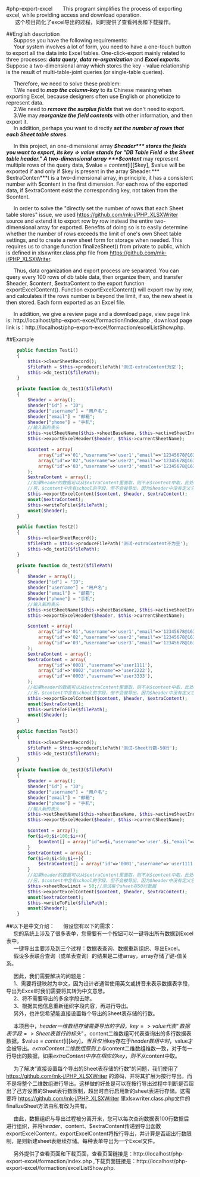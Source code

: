 
#php-export-excel
&nbsp;&nbsp;&nbsp;&nbsp;&nbsp;&nbsp;This program simplifies the process of exporting excel, while providing access and download operation.  
&nbsp;&nbsp;&nbsp;&nbsp;&nbsp;&nbsp;这个项目简化了excel导出的过程，同时提供了查看列表和下载操作。

##English description  
&nbsp;&nbsp;&nbsp;&nbsp;&nbsp;Suppose you have the following requirements:  
&nbsp;&nbsp;&nbsp;&nbsp;&nbsp;Your system involves a lot of form, you need to have a one-touch button to export all the data into Excel tables.
One-click-export mainly related to three processes: ***data query***, ***data re-organization*** and ***Excel exports***.
Suppose a two-dimensional array which stores the key - value relationship is the result of multi-table-joint queries (or single-table queries).  

&nbsp;&nbsp;&nbsp;&nbsp;&nbsp;Therefore, we need to solve these problem:  
&nbsp;&nbsp;&nbsp;&nbsp;&nbsp;1.We need to ***map the column-key*** to its Chinese meaning when exporting Excel, because designers often use English or phoneticize to represent data.  
&nbsp;&nbsp;&nbsp;&nbsp;&nbsp;2.We need to ***remove the surplus fields*** that we don't need to export.  
&nbsp;&nbsp;&nbsp;&nbsp;&nbsp;3.We may ***reorganize the field contents*** with other information, and then export it.  
&nbsp;&nbsp;&nbsp;&nbsp;&nbsp;In addition, perhaps you want to directly ***set the number of rows that each Sheet table stores***.

&nbsp;&nbsp;&nbsp;&nbsp;&nbsp;In this project, an one-dimensional array ***$header*** stores the fields you want to export, its key => value stands for "DB Table Field => the Sheet table header." A two-dimensional array ***$content*** may represent multiple rows of the query data, $value = $content[$i][$key], $value will be exported if and only if $key is present in the array $header.*** $extraConten***t is a two-dimensional array, in principle, it has a consistent number with $content in the first dimension. For each row of the exported data, if $extraContent exist the corresponding key, not taken from the $content.

&nbsp;&nbsp;&nbsp;&nbsp;&nbsp;In order to solve the "directly set the number of rows that each Sheet table stores" issue, we used https://github.com/mk-j/PHP_XLSXWriter source and extend it to export row by row instead the entire two-dimensional array for exported. Benefits of doing so is to easily determine whether the number of rows exceeds the limit of one's own Sheet table settings, and to create a new sheet form for storage when needed. This requires us to change function finalizeSheet() from private to public, which is defined in xlsxwriter.class.php file from https://github.com/mk-j/PHP_XLSXWriter.

&nbsp;&nbsp;&nbsp;&nbsp;&nbsp;Thus, data organization and export process are separated. You can query every 100 rows of db table data, then organize them, and transfer $header, $content, $extraContent to the export function exportExcelContent(). Function exportExcelContent() will export row by row, and calculates if the rows number is beyond the limit, if so, the new sheet is then stored. Each form exported as an Excel file.

&nbsp;&nbsp;&nbsp;&nbsp;&nbsp;In addition, we give a review page and a download page, view page link is: http://localhost/php-export-excel/formaction/index.php , download page link is：http://localhost/php-export-excel/formaction/excelListShow.php.

##Example
```php
    public function Test1()
    {
        $this->clearSheetRecord();
        $filePath = $this->produceFilePath('测试-extraContent为空');
        $this->do_test1($filePath);
    }  
```
```php
    private function do_test1($filePath)
    {
        $header = array();
        $header["id"] = "ID";
        $header["username"] = "用户名";
        $header["email"] = "邮箱";
        $header["phone"] = "手机";
        //输入新的表头
        $this->setSheetName($this->sheetBaseName, $this->activeSheetIndex);
        $this->exportExcelHeader($header, $this->currentSheetName);

        $content = array(
            array("id"=>'01',"username"=>'user1',"email"=>'12345678@163.com',"phone"=>'12345678',"school"=>'华南理工大学'),
            array("id"=>'02',"username"=>'user2',"email"=>'12345678@163.com',"phone"=>'12345678',"school"=>'华南理工大学'),
            array("id"=>'03',"username"=>'user3',"email"=>'12345678@163.com',"phone"=>'12345678',"school"=>'华南理工大学'),
        );
        $extraContent = array();
        //如果header的数据可以从$extraContent里面取，则不从$content中取，此处extraContent为空，
        //另，$content中含有school的字段，但不会被导出，因为$header中没有定义它
        $this->exportExcelContent($content, $header, $extraContent);
        unset($extraContent);
        $this->writeToFile($filePath);
        unset($header);
    }
```
```php
    public function Test2()
    {
        $this->clearSheetRecord();
        $filePath = $this->produceFilePath('测试-extraContent不为空');
        $this->do_test2($filePath);
    } 
```
```php
    private function do_test2($filePath)
    {
        $header = array();
        $header["id"] = "ID";
        $header["username"] = "用户名";
        $header["email"] = "邮箱";
        $header["phone"] = "手机";
        //输入新的表头
        $this->setSheetName($this->sheetBaseName, $this->activeSheetIndex);
        $this->exportExcelHeader($header, $this->currentSheetName);

        $content = array(
            array("id"=>'01',"username"=>'user1',"email"=>'12345678@163.com',"phone"=>'12345678',"school"=>'华南理工大学'),
            array("id"=>'02',"username"=>'user2',"email"=>'12345678@163.com',"phone"=>'12345678',"school"=>'华南理工大学'),
            array("id"=>'03',"username"=>'user3',"email"=>'12345678@163.com',"phone"=>'12345678',"school"=>'华南理工大学'),
        );
        $extraContent = array();
        $extraContent = array(
            array("id"=>'0001',"username"=>'user1111'),
            array("id"=>'0002',"username"=>'user2222'),
            array("id"=>'0003',"username"=>'user3333'),
        );
        //如果header的数据可以从$extraContent里面取，则不从$content中取，此处extraContent改变了id和username字段
        //另，$content中含有school的字段，但不会被导出，因为$header中没有定义它
        $this->exportExcelContent($content, $header, $extraContent);
        unset($extraContent);
        $this->writeToFile($filePath);
        unset($header);
    }
```
```php
    public function Test3()
    {
        $this->clearSheetRecord();
        $filePath = $this->produceFilePath('测试-Sheet行数-50行');
        $this->do_test3($filePath);
    } 
```
```php
    private function do_test3($filePath)
    {
        $header = array();
        $header["id"] = "ID";
        $header["username"] = "用户名";
        $header["email"] = "邮箱";
        $header["phone"] = "手机";
        //输入新的表头
        $this->setSheetName($this->sheetBaseName, $this->activeSheetIndex);
        $this->exportExcelHeader($header, $this->currentSheetName);

        $content = array();
        for($i=0;$i<100;$i++){
            $content[] = array("id"=>$i,"username"=>'user'.$i,"email"=>'12345678@163.com',"phone"=>'12345678',"school"=>'华南理工大学');
        }
        $extraContent = array();
        for($i=0;$i<50;$i++){
            $extraContent[] = array("id"=>'0001',"username"=>'user1111');
        }
        //如果header的数据可以从$extraContent里面取，则不从$content中取，此处extraContent改变了前50行数据的id和username字段
        //另，$content中含有school的字段，但不会被导出，因为$header中没有定义它
        $this->sheetRowLimit = 50;//测试每个sheet存50行数据
        $this->exportExcelContent($content, $header, $extraContent);
        unset($extraContent);
        $this->writeToFile($filePath);
        unset($header);
    }
```

##以下是中文介绍：
&nbsp;&nbsp;&nbsp;&nbsp;&nbsp;假设您有以下的需求：  
&nbsp;&nbsp;&nbsp;&nbsp;&nbsp;您的系统上涉及了很多表单，您需要有一个按钮可以一键导出所有数据到Excel表中。  
&nbsp;&nbsp;&nbsp;&nbsp;&nbsp;一键导出主要涉及到三个过程：数据表查询、数据重新组织、导出Excel。  
&nbsp;&nbsp;&nbsp;&nbsp;&nbsp;假设多表联合查询（或单表查询）的结果是二维array，array存储了键-值关系。  

&nbsp;&nbsp;&nbsp;&nbsp;&nbsp;因此，我们需要解决的问题是：  
&nbsp;&nbsp;&nbsp;&nbsp;&nbsp;1、需要将键映射为中文，因为设计者通常使用英文或拼音来表示数据表字段，导出为Excel时我们需要将其转为中文意思。  
&nbsp;&nbsp;&nbsp;&nbsp;&nbsp;2、将不需要导出的多余字段去除。  
&nbsp;&nbsp;&nbsp;&nbsp;&nbsp;3、根据其他信息重新组织字段内容，再进行导出。  
&nbsp;&nbsp;&nbsp;&nbsp;&nbsp;另外，也许您希望能直接设置每个导出的Sheet表存储的行数。  

&nbsp;&nbsp;&nbsp;&nbsp;&nbsp;本项目中，$header一维数组存储需要导出的字段，key=>value代表“数据表字段=>Sheet表首行的标头”。$content二维数组可代表查询出的多行数据表数据，$value = $content[$i][$key]，当且仅当$key存在于$header数组中时，$value才会被导出。$extraContent二维数组原则上与$content二维数组维数一致，对于每一行导出的数据，如果$extraContent中存在相应的key，则不从$content中取。

&nbsp;&nbsp;&nbsp;&nbsp;&nbsp;为了解决“直接设置每个导出的Sheet表存储的行数”的问题，我们使用了 https://github.com/mk-j/PHP_XLSXWriter 的源码，并将其扩展为按行导出，而不是将整个二维数组进行导出。这样做的好处是可以在按行导出过程中判断是否超出了己方设置的Sheet表行数限制，超出时自行启用新的sheet表进行存储。这需要将 https://github.com/mk-j/PHP_XLSXWriter 里xlsxwriter.class.php文件的finalizeSheet方法由私有改为共有。

&nbsp;&nbsp;&nbsp;&nbsp;&nbsp;由此，数据组织与导出过程被分离开来，您可以每次查询数据表100行数据后进行组织，并将$header、$content、$extraContent传递到导出函数exportExcelContent，exportExcelContent将按行导出，并计算是否超出行数限制，是则新建sheet表继续存储。每种表单导出为一个Excel文件。

&nbsp;&nbsp;&nbsp;&nbsp;&nbsp;另外提供了查看页面和下载页面，查看页面链接是：http://localhost/php-export-excel/formaction/index.php ,下载页面链接是：http://localhost/php-export-excel/formaction/excelListShow.php.

